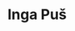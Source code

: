 ---
title: Inga Puš
role: Хочу сказать, что я получила огромное удовольствие и чудо, которое мне подарили в виде общения, съемок и результата! 😊 До сих пор пересматриваю фотографии с нежностью и трепетом! Просто потрясающие кадры ❤❤❤ Спасибо Вам! Мы в восторге 😍😍😍
organizations: []
bio: ""
interests: []
education: []
social: []
email: ""
highlight_name: false
superuser: false
user_groups:
    - Kliendid
---